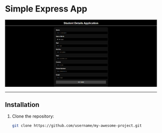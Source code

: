 # Simple Express App

![Project Logo](./assets/demo.png)


---



## Installation

1. Clone the repository:
   ```bash
   git clone https://github.com/username/my-awesome-project.git
